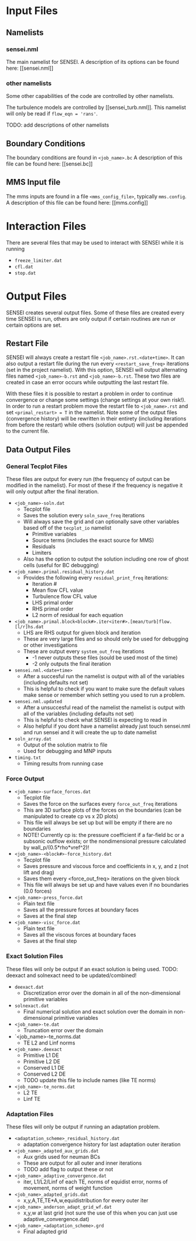 # Input Files
## Namelists
### sensei.nml
The main namelist for SENSEI.
A description of its options can be found here: [[sensei.nml]]
### other namelists
Some other capabilities of the code are controlled by other namelists.

The turbulence models are controlled by [[sensei_turb.nml]].
This namelist will only be read if `flow_eqn = 'rans'`.

TODO: add descriptions of other namelists


## Boundary Conditions
The boundary conditions are found in `<job_name>.bc`
A description of this file can be found here: [[sensei.bc]]

## MMS Input file
The mms inputs are found in a file `<mms_config_file>`, typically `mms.config`.
A description of this file can be found here: [[mms.config]]

# Interaction Files
There are several files that may be used to interact with SENSEI while it is running

* `freeze_limiter.dat`
* `cfl.dat`
* `stop.dat`

# Output Files
SENSEI creates several output files. Some of these files are created every time SENSEI is run, others are only output if certain routines are run or certain options are set.

## Restart File
SENSEI will always create a restart file `<job_name>.rst.<date+time>`.
It can also output a restart file during the run every `<restart_save_freq>` iterations (set in the project namelist).
With this option, SENSEI will output alternating files named `<job_name>-b.rst` and `<job_name>-b.rst`. These two files are created in case an error occurs while outputting the last restart file.

With these files it is possible to restart a problem in order to continue convergence or change some settings (change settings at your own risk!). In order to run a restart problem move the restart file to `<job_name>.rst` and set `<primal_restart> = T` in the namelist. Note some of the output files (convergence history) will be rewritten in their entirety (including iterations from before the restart) while others (solution output) will just be appended to the current file.

## Data Output Files

### General Tecplot Files
These files are output for every run (the frequency of output can be modified in the namelist). For most of these if the frequency is negative it will only output after the final iteration.

* `<job_name>-soln.dat`
    * Tecplot file
    * Saves the solution every `soln_save_freq` iterations
    * Will always save the grid and can optionally save other variables based off of the `tecplot_io` namelist    
        * Primitive variables
        * Source terms (includes the exact source for MMS)
        * Residuals
        * Limiters
    * Also has the option to output the solution including one row of ghost cells (useful for BC debugging)
* `<job_name>.primal.residual_history.dat`
    * Provides the following every `residual_print_freq` iterations:
        * Iteration #
        * Mean flow CFL value
        * Turbulence flow CFL value
        * LHS primal order
        * RHS primal order
        * L2 norm of residual for each equation
* `<job_name>.primal.block<block#>.iter<iter#>.[mean/turb]flow.[l/r]hs.dat`
    * LHS are RHS output for given block and iteration
    * These are very large files and so should only be used for debugging or other investigations
    * These are output every `system_out_freq` iterations
        * -1 never outputs these files (sould be used most of the time)
        * -2 only outputs the final iteration
* `sensei.nml.<date+time>`
    * After a succesful run the namelist is output with all of the variables (including defaults not set)
    * This is helpful to check if you want to make sure the default values make sense or remember which setting you used to run a problem.
* `sensei.nml.updated`
    * After a unsuccesful read of the namelist the namelist is output with all of the variables (including defaults not set)
    * This is helpful to check what SENSEI is expecting to read in
    * Also helpful if you dont have a namelist already just touch sensei.nml and run sensei and it will create the up to date namelist
* `soln_array.dat`
    * Output of the solution matrix to file
    * Used for debugging and MNP inputs
* `timing.txt`
    * Timing results from running case

### Force Output
* `<job_name>-surface_forces.dat`
    * Tecplot file
    * Saves the force on the surfaces every `force_out_freq` iterations
    * This are 3D surface plots of the forces on the boundaries (can be manipulated to create cp vs x 2D plots)
    * This file will always be set up but will be empty if there are no boundaries
    * NOTE! Currently cp is: the pressure coefficient if a far-field bc or a subsonic outflow exists; or the nondimensional pressure calculated by wall_p/(0.5\*rho\*vref^2)!
* `<job_name>-<block#>-force_history.dat`
    * Tecplot file
    * Saves pressure and viscous force and coefficients in x, y, and z (not lift and drag)
    * Saves them every <force_out_freq> iterations on the given block
    * This file will always be set up and have values even if no boundaries (0.0 forces)
* `<job_name>-press_force.dat`
    * Plain text file
    * Saves all the pressure forces at boundary faces
    * Saves at the final step
* `<job_name>-visc_force.dat`
    * Plain text file
    * Saves all the viscous forces at boundary faces
    * Saves at the final step

### Exact Solution Files
These files will only be output if an exact solution is being used.
TODO: deexact and solnexact need to be updated/combined!
* `deexact.dat`
    * Discretization error over the domain in all of the non-dimensional primitive variables
* `solnexact.dat`
    * Final numerical solution and exact solution over the domain in non-dimensional primitive variables
* `<job_name>-te.dat`
    * Truncation error over the domain
* `<job_name>-te_norms.dat
    * TE L2 and Linf norms
* `<job_name>.deexact`
    * Primitive L1 DE
    * Primitive L2 DE
    * Conserved L1 DE
    * Conserved L2 DE
    * TODO update this file to include names (like TE norms)
* `<job_name>-te_norms.dat`
    * L2 TE
    * Linf TE

### Adaptation Files
These files will only be output if running an adaptation problem.

* `<adaptation_scheme>_residual_history.dat`
    * adaptation convergence history for last adaptation outer iteration
* `<job_name>_adapted_aux_grids.dat`
    * Aux grids used for neuman BCs
    * These are output for all outer and inner iterations
    * TODO add flag to output these or not
* `<job_name>_adaptive_convergence.dat`
    * iter, L1/L2/Linf of each TE, norms of equidist error, norms of movement, norms of weight function
* `<job_name>_adapted_grids.dat`
    * x,y,A,TE,TE*A,w,equidistribution for every outer iter
* `<job_name>_anderson_adapt_grid_wf.dat`
    * x,y,w at last grid (not sure the use of this when you can just use adaptive_convergence.dat)
* `<job_name>_<adaptation_scheme>.grd`
    * Final adapted grid